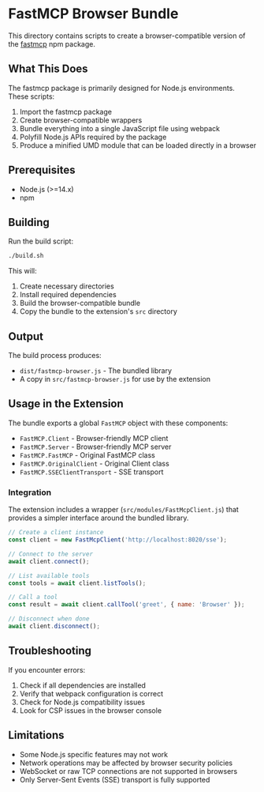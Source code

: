 # FastMCP Browser Bundle

This directory contains scripts to create a browser-compatible version of the [fastmcp](https://www.npmjs.com/package/fastmcp) npm package.

## What This Does

The fastmcp package is primarily designed for Node.js environments. These scripts:

1. Import the fastmcp package
2. Create browser-compatible wrappers
3. Bundle everything into a single JavaScript file using webpack
4. Polyfill Node.js APIs required by the package
5. Produce a minified UMD module that can be loaded directly in a browser

## Prerequisites

- Node.js (>=14.x)
- npm

## Building

Run the build script:

```bash
./build.sh
```

This will:
1. Create necessary directories
2. Install required dependencies
3. Build the browser-compatible bundle
4. Copy the bundle to the extension's `src` directory

## Output

The build process produces:

- `dist/fastmcp-browser.js` - The bundled library
- A copy in `src/fastmcp-browser.js` for use by the extension

## Usage in the Extension

The bundle exports a global `FastMCP` object with these components:

- `FastMCP.Client` - Browser-friendly MCP client
- `FastMCP.Server` - Browser-friendly MCP server
- `FastMCP.FastMCP` - Original FastMCP class
- `FastMCP.OriginalClient` - Original Client class
- `FastMCP.SSEClientTransport` - SSE transport

### Integration

The extension includes a wrapper (`src/modules/FastMcpClient.js`) that provides a simpler interface around the bundled library.

```javascript
// Create a client instance
const client = new FastMcpClient('http://localhost:8020/sse');

// Connect to the server
await client.connect();

// List available tools
const tools = await client.listTools();

// Call a tool
const result = await client.callTool('greet', { name: 'Browser' });

// Disconnect when done
await client.disconnect();
```

## Troubleshooting

If you encounter errors:

1. Check if all dependencies are installed
2. Verify that webpack configuration is correct
3. Check for Node.js compatibility issues
4. Look for CSP issues in the browser console

## Limitations

- Some Node.js specific features may not work
- Network operations may be affected by browser security policies
- WebSocket or raw TCP connections are not supported in browsers
- Only Server-Sent Events (SSE) transport is fully supported 